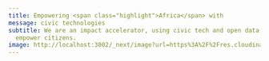 ```yaml
---
title: Empowering <span class="highlight">Africa</span> with
message: civic technologies
subtitle: We are an impact accelerator, using civic tech and open data to
  empower citizens.
image: http://localhost:3002/_next/image?url=https%3A%2F%2Fres.cloudinary.com%2Fcode-for-africa%2Fimage%2Fupload%2Fv1653902690%2Fcodeforafrica%2Fimages%2FGroup_4429_shcof8.png&w=1080&q=75
---
```

